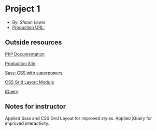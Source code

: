 # Project 1
+ By: *Shaun Lewis*
+ [Production URL:](http://e15p1.budoapps.com/)

## Outside resources

[PhP Documentation](https://www.php.net/docs.php)

[Production Site](http://e15p1.budoapps.com/)

[Sass: CSS with superpowers](https://sass-lang.com/)

[CSS Grid Layout Module](https://www.w3schools.com/css/css_grid.asp)

[jQuery](https://jquery.com/)






## Notes for instructor
Applied Sass and CSS Grid Layout for improved styles. Applied jQuery for improved interactivity.
